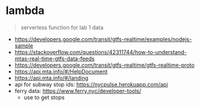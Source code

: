 # lambda

> serverless function for lab 1 data

- https://developers.google.com/transit/gtfs-realtime/examples/nodejs-sample
- https://stackoverflow.com/questions/42311744/how-to-understand-mtas-real-time-gtfs-data-feeds
- https://developers.google.com/transit/gtfs-realtime/gtfs-realtime-proto
- https://api.mta.info/#/HelpDocument
- https://api.mta.info/#/landing
- api for subway stop ids: https://nycpulse.herokuapp.com/api
- ferry data: https://www.ferry.nyc/developer-tools/
  - use to get stops
